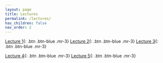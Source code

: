 ```yaml
---
layout: page
title: Lectures
permalink: /lectures/
has_children: false
nav_order: 2
---
```


[Lecture 1](https://raw.githubusercontent.com/bayreuth-politics/CI23/main/docs/lectures/CI_23_Bayreuth_Week1.pdf){: .btn .btn-blue .mr-3}
[Lecture 2](https://raw.githubusercontent.com/bayreuth-politics/CI23/main/docs/lectures/CI_23_Bayreuth_Lecture_2.pdf){: .btn .btn-blue .mr-3}
[Lecture 3](https://raw.githubusercontent.com/bayreuth-politics/CI23/main/docs/lectures/CI_23_Slides_Bayreuth_Week3.pdf){: .btn .btn-blue .mr-3}

[Lecture 4](https://raw.githubusercontent.com/bayreuth-politics/CI23/main/docs/lectures/CI_23_Slides_Bayreuth_Week4.pdf){: .btn .btn-blue .mr-3}
[Lecture 5](https://raw.githubusercontent.com/bayreuth-politics/CI23/main/docs/lectures/CI_23_Slides_Bayreuth_Week5.pdf){: .btn .btn-blue .mr-3}
